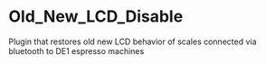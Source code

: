 # Old_New_LCD_Disable
Plugin that restores old new LCD behavior of scales connected via bluetooth to DE1 espresso machines
